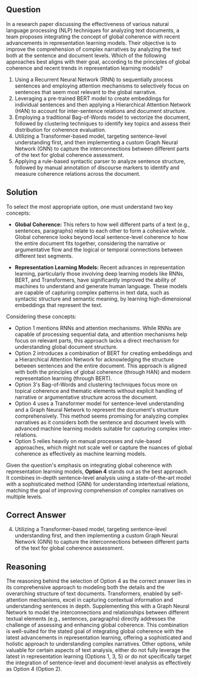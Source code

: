 ## Question
In a research paper discussing the effectiveness of various natural language processing (NLP) techniques for analyzing text documents, a team proposes integrating the concept of global coherence with recent advancements in representation learning models. Their objective is to improve the comprehension of complex narratives by analyzing the text both at the sentence and document levels. Which of the following approaches best aligns with their goal, according to the principles of global coherence and recent trends in representation learning models?

1. Using a Recurrent Neural Network (RNN) to sequentially process sentences and employing attention mechanisms to selectively focus on sentences that seem most relevant to the global narrative.
2. Leveraging a pre-trained BERT model to create embeddings for individual sentences and then applying a Hierarchical Attention Network (HAN) to account for inter-sentence relations and document structure.
3. Employing a traditional Bag-of-Words model to vectorize the document, followed by clustering techniques to identify key topics and assess their distribution for coherence evaluation.
4. Utilizing a Transformer-based model, targeting sentence-level understanding first, and then implementing a custom Graph Neural Network (GNN) to capture the interconnections between different parts of the text for global coherence assessment.
5. Applying a rule-based syntactic parser to analyze sentence structure, followed by manual annotation of discourse markers to identify and measure coherence relations across the document. 

## Solution
To select the most appropriate option, one must understand two key concepts:

- **Global Coherence:** This refers to how well different parts of a text (e.g., sentences, paragraphs) relate to each other to form a cohesive whole. Global coherence looks beyond local sentence-level coherence to how the entire document fits together, considering the narrative or argumentative flow and the logical or temporal connections between different text segments.

- **Representation Learning Models:** Recent advances in representation learning, particularly those involving deep learning models like RNNs, BERT, and Transformers, have significantly improved the ability of machines to understand and generate human language. These models are capable of capturing complex patterns in text data, such as syntactic structure and semantic meaning, by learning high-dimensional embeddings that represent the text.

Considering these concepts:
- Option 1 mentions RNNs and attention mechanisms. While RNNs are capable of processing sequential data, and attention mechanisms help focus on relevant parts, this approach lacks a direct mechanism for understanding global document structure.
- Option 2 introduces a combination of BERT for creating embeddings and a Hierarchical Attention Network for acknowledging the structure between sentences and the entire document. This approach is aligned with both the principles of global coherence (through HAN) and modern representation learning (through BERT).
- Option 3's Bag-of-Words and clustering techniques focus more on topical coherence and thematic elements without explicit handling of narrative or argumentative structure across the document.
- Option 4 uses a Transformer model for sentence-level understanding and a Graph Neural Network to represent the document's structure comprehensively. This method seems promising for analyzing complex narratives as it considers both the sentence and document levels with advanced machine learning models suitable for capturing complex inter-relations.
- Option 5 relies heavily on manual processes and rule-based approaches, which might not scale well or capture the nuances of global coherence as effectively as machine learning models.

Given the question's emphasis on integrating global coherence with representation learning models, **Option 4** stands out as the best approach. It combines in-depth sentence-level analysis using a state-of-the-art model with a sophisticated method (GNN) for understanding intertextual relations, matching the goal of improving comprehension of complex narratives on multiple levels.

## Correct Answer
4. Utilizing a Transformer-based model, targeting sentence-level understanding first, and then implementing a custom Graph Neural Network (GNN) to capture the interconnections between different parts of the text for global coherence assessment.

## Reasoning
The reasoning behind the selection of Option 4 as the correct answer lies in its comprehensive approach to modeling both the details and the overarching structure of text documents. Transformers, enabled by self-attention mechanisms, excel in capturing contextual information and understanding sentences in depth. Supplementing this with a Graph Neural Network to model the interconnections and relationships between different textual elements (e.g., sentences, paragraphs) directly addresses the challenge of assessing and enhancing global coherence. This combination is well-suited for the stated goal of integrating global coherence with the latest advancements in representation learning, offering a sophisticated and holistic approach to understanding complex narratives. Other options, while valuable for certain aspects of text analysis, either do not fully leverage the latest in representation learning (Options 1, 3, 5) or do not specifically target the integration of sentence-level and document-level analysis as effectively as Option 4 (Option 2).